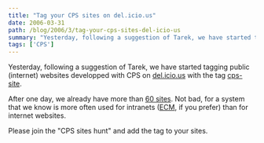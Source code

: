 ```yaml
---
title: "Tag your CPS sites on del.icio.us"
date: 2006-03-31
path: /blog/2006/3/tag-your-cps-sites-del-icio-us
summary: "Yesterday, following a suggestion of Tarek, we have started tagging public (internet) websites developped with CPS on del.icio.us with the tag cps-site."
tags: ['CPS']
---
```



Yesterday, following a suggestion of Tarek, we have started tagging public (internet) websites developped with CPS on <a href="http://del.icio.us/">del.icio.us</a> with the tag <a href="http://del.icio.us/tag/cps-site">cps-site</a>.

After one day, we already have more than <a href="http://del.icio.us/tag/cps-site">60 sites</a>. Not bad, for a system that we know is more often used for intranets (<a href="http://www.nuxeo.com/en/ecm/">ECM</a>, if you prefer) than for internet websites.

Please join the "CPS sites hunt" and add the tag to your sites.

